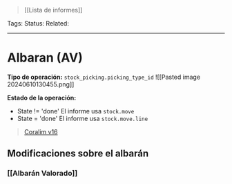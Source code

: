 > [[Lista de informes]]

Tags: 
Status: 
Related: 

___

# Albaran (AV)

**Tipo de operación:** `stock_picking.picking_type_id`
![[Pasted image 20240610130455.png]]

**Estado de la operación:**
- State != 'done'
	El informe usa `stock.move`
- State = 'done'
	El informe usa `stock.move.line`
> [Coralim v16](https://github.com/puntsistemes/coralim_odoo/pull/34)

## Modificaciones sobre el albarán
### [[Albarán Valorado]]
